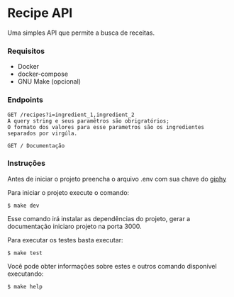 # Recipe API

Uma simples API que permite a busca de receitas.

### Requisitos
* Docker
* docker-compose
* GNU Make (opcional)

### Endpoints
    GET /recipes?i=ingredient_1,ingredient_2
    A query string e seus paramêtros são obrigratórios;
    O formato dos valores para esse parametros são os ingredientes separados por virgúla.

    GET / Documentação

### Instruções
Antes de iniciar o projeto preencha o arquivo .env com sua chave do [giphy](https://developers.giphy.com/docs/)

Para iniciar o projeto execute o comando:

    $ make dev

Esse comando irá instalar as dependências do projeto, gerar a documentação iniciaro projeto
na porta 3000.

Para executar os testes basta executar:

    $ make test

Você pode obter informações sobre estes e outros comando disponível executando:

    $ make help


